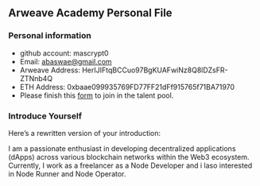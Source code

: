 ## Arweave Academy Personal File

### Personal information

- github account: mascrypt0
- Email: abaswae@gmail.com
- Arweave Address: HerIJIFtqBCCuo97BgKUAFwiNz8Q8lDZsFR-ZTNnb4Q
- ETH Address: 0xbaae099935769FD77FF21dFf915765f71BA71970
- Please finish this [form](https://docs.google.com/forms/d/e/1FAIpQLSfWA5fIIcBgmRppm3jNz5vmf9Mai_QMVil-2pO4r7YKn_Zhtw/viewform?usp=sf_link) to join in the talent pool.

### Introduce Yourself
 Here’s a rewritten version of your introduction:  

I am a passionate enthusiast in developing decentralized applications (dApps) across various blockchain networks within the Web3 ecosystem. Currently, I work as a freelancer as a Node Developer and i laso interested in Node Runner and Node Operator.